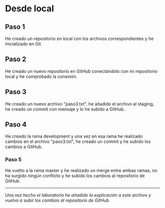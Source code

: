 # Desde local

## **Paso 1**
<p>He creado un repositorio en local con los archivos correspondientes y he inicializado en Git.</p>

## **Paso 2**
<p>He creado un nuevo repositorio en GitHub conectándolo con mi repositorio local y he comprobado la conexión.</p>

## **Paso 3**
<p>He creado un nuevo archivo "paso3.txt", he añadido el archivo al staging, he creado un commit con mensaje y lo he subido a GitHub.</p>

## **Paso 4**
<p>He creado la rama development y una vez en esa rama he realizado cambios en el archivo "paso3.txt", he creado un commit y he subido los cambios a GitHub.</p>

### **Paso 5**
<p>He vuelto a la rama master y he realizado un merge entre ambas ramas, no ha surgido ningún conflicto y he subido los cambios al repositorio de GitHub.</p>

---

*Una vez hecho el laboratorio he añadido la explicación a este archivo y vuelvo a subir los cambios al repositorio de GitHub.*